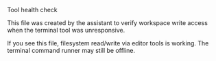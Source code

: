 Tool health check

This file was created by the assistant to verify workspace write access when the terminal tool was unresponsive.

If you see this file, filesystem read/write via editor tools is working. The terminal command runner may still be offline.





